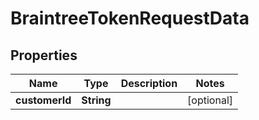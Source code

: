 

# BraintreeTokenRequestData

## Properties

Name | Type | Description | Notes
------------ | ------------- | ------------- | -------------
**customerId** | **String** |  |  [optional]



